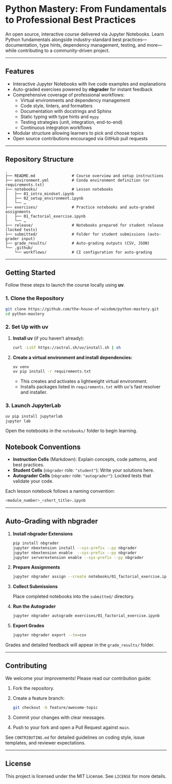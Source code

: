 # Python Mastery: From Fundamentals to Professional Best Practices

An open source, interactive course delivered via Jupyter Notebooks. Learn Python fundamentals alongside industry-standard best practices—documentation, type hints, dependency management, testing, and more—while contributing to a community-driven project.

---

## Features

- Interactive Jupyter Notebooks with live code examples and explanations  
- Auto-graded exercises powered by **nbgrader** for instant feedback  
- Comprehensive coverage of professional workflows:  
  - Virtual environments and dependency management  
  - Code style, linters, and formatters  
  - Documentation with docstrings and Sphinx  
  - Static typing with type hints and `mypy`  
  - Testing strategies (unit, integration, end-to-end)  
  - Continuous integration workflows  
- Modular structure allowing learners to pick and choose topics  
- Open source contributions encouraged via GitHub pull requests  

---

## Repository Structure

```text
.
├── README.md                # Course overview and setup instructions
├── environment.yml          # Conda environment definition (or requirements.txt)
├── notebooks/               # Lesson notebooks
│   ├── 01_intro_mindset.ipynb
│   ├── 02_setup_environment.ipynb
│   └── …                    
├── exercises/               # Practice notebooks and auto-graded assignments
│   ├── 01_factorial_exercise.ipynb
│   └── …                    
├── release/                 # Notebooks prepared for student release (locked tests)
├── submitted/               # Folder for student submissions (auto-grader input)
├── grade_results/           # Auto-grading outputs (CSV, JSON)
└── .github/                 
    └── workflows/           # CI configuration for auto-grading
```

---

## Getting Started

Follow these steps to launch the course locally using **uv**.

### 1. Clone the Repository

```bash
git clone https://github.com/the-house-of-wisdom/python-mastery.git
cd python-mastery
```

### 2. Set Up with uv

1. **Install uv** (if you haven’t already):

   ```bash
   curl -LsSf https://astral.sh/uv/install.sh | sh
   ```

2. **Create a virtual environment and install dependencies:**

   ```bash
   uv venv
   uv pip install -r requirements.txt
   ```

   - This creates and activates a lightweight virtual environment.
   - Installs packages listed in `requirements.txt` with uv's fast resolver and installer.

### 3. Launch JupyterLab

```bash
uv pip install jupyterlab
jupyter lab
```

Open the notebooks in the `notebooks/` folder to begin learning.

## Notebook Conventions

- **Instruction Cells** (Markdown): Explain concepts, code patterns, and best practices.  
- **Student Cells** (`nbgrader` role: `"student"`): Write your solutions here.  
- **Autograder Cells** (`nbgrader` role: `"autograder"`): Locked tests that validate your code.  

Each lesson notebook follows a naming convention:  

```bash
<module_number>_<short_title>.ipynb
```

---

## Auto-Grading with nbgrader

1. **Install nbgrader Extensions**

   ```bash
   pip install nbgrader
   jupyter nbextension install --sys-prefix --py nbgrader
   jupyter nbextension enable  --sys-prefix --py nbgrader
   jupyter serverextension enable --sys-prefix --py nbgrader
   ```

2. **Prepare Assignments**

   ```bash
   jupyter nbgrader assign --create notebooks/01_factorial_exercise.ipynb
   ```

3. **Collect Submissions**

   Place completed notebooks into the `submitted/` directory.

4. **Run the Autograder**

   ```bash
   jupyter nbgrader autograde exercises/01_factorial_exercise.ipynb
   ```

5. **Export Grades**

   ```bash
   jupyter nbgrader export --to=csv
   ```

Grades and detailed feedback will appear in the `grade_results/` folder.

---

## Contributing

We welcome your improvements! Please read our contribution guide:

1. Fork the repository.  
2. Create a feature branch:  

   ```bash
   git checkout -b feature/awesome-topic
   ```  

3. Commit your changes with clear messages.  
4. Push to your fork and open a Pull Request against `main`.  

See `CONTRIBUTING.md` for detailed guidelines on coding style, issue templates, and reviewer expectations.

---

## License

This project is licensed under the MIT License. See `LICENSE` for more details.

